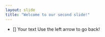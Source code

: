 ```yaml
---
layout: slide
title: "Welcome to our second slide!"
---
```

- [] Your text
Use the left arrow to go back!
